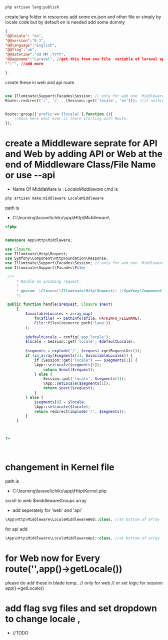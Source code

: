 ```bash
php artisan lang:publish
```
create lang folder in resources
add some en.json and other file or simply by locale code but by default en is needed
add some dummy
```json
{
"@@locale": "en",
"@@version":"0.1",
"@@language":"English",
"@@flag":"uk",
"@@datetime":"dd MM ,YYYY",
"@@appname":"Laravel", //get this from env file  variable of laravel application
"":"", //add more

}
```

create these in web and api route
```php 

use Illuminate\Support\Facades\Session; // only for web one  Middleware not for api
Route::redirect('/', '/' . (Session::get('locale', 'en'))); //if nothing in session get default as 'en'


Route::group(['prefix'=>'{locale}'],function (){
    //move here what ever is there starting with Route:
});

```
# create a Middleware seprate for API and Web by adding API or Web at the end of Middleware Class/File Name or use --api

* Name Of MiddleWare is : *LocaleMiddleware*
cmd is 
```bash
php artisan make:middleware LocaleMiddleware

```

path is
* C:\learning\laravel\chiku\app\Http\Middleware\


```php
<?php


namespace App\Http\Middleware;

use Closure;
use Illuminate\Http\Request;
use Symfony\Component\HttpFoundation\Response;
use Illuminate\Support\Facades\Session; // only for web one  Middleware
use Illuminate\Support\Facades\File;

 /**
     * Handle an incoming request.
     *
     * @param  \Closure(\Illuminate\Http\Request): (\Symfony\Component\HttpFoundation\Response)  $next
     */

 public function handle($request, Closure $next)
     {
         $availableLocales = array_map(
             fn($file) => pathinfo($file, PATHINFO_FILENAME),
             File::files(resource_path('lang'))
         );
 
         $defaultLocale = config('app.locale');
         $locale = Session::get('locale', $defaultLocale);
 
         $segments = explode('/', $request->getRequestUri());
         if (in_array($segments[1], $availableLocales)) {
             if (Session::get("locale") === $segments[1]) {
             \App::setLocale($segments[1]);
                 return $next($request);
             } else {
                 Session::put('locale', $segments[1]);
                 \App::setLocale($segments[1]);
                 return $next($request);
             }
         } else {
             $segments[0] = $locale;
             \App::setLocale($locale);
             return redirect(implode('/', $segments));
         }
     }



?>




```
# changement in Kernel file 

path is 
* C:\learning\laravel\chiku\app\Http\Kernel.php


scroll to web $middlewareGroups array

* add seperately for 'web' and 'api'
```php 
\App\Http\Middleware\LocaleMiddlewareWeb::class, //at bottom of array
```

for api add 
```php
\App\Http\Middleware\LocaleMiddlewareApi::class, //at bottom of array

```


# for Web now for Every route('',app()->getLocale())
please do add these in blade temp.. // only for web // or set logic for session
app()->getLocale()


# add flag svg files and set dropdown to change locale , 
* //TODO

#
